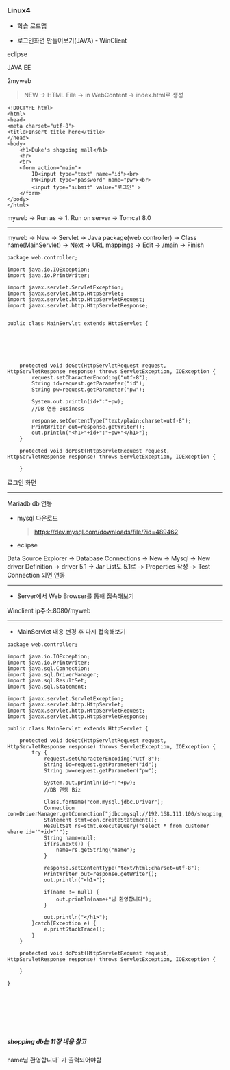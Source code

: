 ###  Linux4

- 학습 로드맵



- 로그인화면 만들어보기(JAVA) - WinClient

eclipse

JAVA EE

2myweb

> NEW -> HTML File -> in WebContent -> index.html로 생성

```
<!DOCTYPE html>
<html>
<head>
<meta charset="utf-8">
<title>Insert title here</title>
</head>
<body>
	<h1>Duke's shopping mall</h1>
	<hr>
	<br>
	<form action="main">
		ID<input type="text" name="id"><br>
		PW<input type="password" name="pw"><br>
		<input type="submit" value="로그인" >
	</form>
</body>
</html>
```

myweb -> Run as -> 1. Run on server -> Tomcat 8.0 



---



myweb -> New -> Servlet -> Java package(web.controller) -> Class name(MainServlet) -> Next -> URL mappings -> Edit -> /main -> Finish

```
package web.controller;

import java.io.IOException;
import java.io.PrintWriter;

import javax.servlet.ServletException;
import javax.servlet.http.HttpServlet;
import javax.servlet.http.HttpServletRequest;
import javax.servlet.http.HttpServletResponse;


public class MainServlet extends HttpServlet {


	

	

	protected void doGet(HttpServletRequest request, HttpServletResponse response) throws ServletException, IOException {
		request.setCharacterEncoding("utf-8");
		String id=request.getParameter("id");
		String pw=request.getParameter("pw");
		
		System.out.println(id+":"+pw);
		//DB 연동 Business
		
		response.setContentType("text/plain;charset=utf-8");
		PrintWriter out=response.getWriter();
		out.println("<h1>"+id+":"+pw+"</h1>");
	}
			
	protected void doPost(HttpServletRequest request, HttpServletResponse response) throws ServletException, IOException {
		
	}
```

로그인 화면 

---



Mariadb db 연동

- mysql 다운로드

  > https://dev.mysql.com/downloads/file/?id=489462

- eclipse

Data Source Explorer -> Database Connections -> New -> Mysql -> New driver Definition -> driver 5.1 -> Jar List도 5.1로  -> Properties 작성 -> Test Connection 되면 연동



---

- Server에서  Web Browser를 통해 접속해보기

Winclient ip주소:8080/myweb

---

- MainServlet 내용 변경 후 다시 접속해보기

```
package web.controller;

import java.io.IOException;
import java.io.PrintWriter;
import java.sql.Connection;
import java.sql.DriverManager;
import java.sql.ResultSet;
import java.sql.Statement;

import javax.servlet.ServletException;
import javax.servlet.http.HttpServlet;
import javax.servlet.http.HttpServletRequest;
import javax.servlet.http.HttpServletResponse;

public class MainServlet extends HttpServlet {
    
    protected void doGet(HttpServletRequest request, HttpServletResponse response) throws ServletException, IOException {
        try {
            request.setCharacterEncoding("utf-8");
            String id=request.getParameter("id");
            String pw=request.getParameter("pw");
            
            System.out.println(id+":"+pw);
            //DB 연동 Biz
        
            Class.forName("com.mysql.jdbc.Driver");
            Connection con=DriverManager.getConnection("jdbc:mysql://192.168.111.100/shopping_db","winuser","4321");
            Statement stmt=con.createStatement();
            ResultSet rs=stmt.executeQuery("select * from customer where id='"+id+"'");
            String name=null;
            if(rs.next()) {
                name=rs.getString("name");
            }
            
            response.setContentType("text/html;charset=utf-8");
            PrintWriter out=response.getWriter();        
            out.println("<h1>");
            
            if(name != null) {
                out.println(name+"님 환영합니다");
            }
            
            out.println("</h1>");
        }catch(Exception e) {
            e.printStackTrace();
        }
    }
    
    protected void doPost(HttpServletRequest request, HttpServletResponse response) throws ServletException, IOException {
        
    }

}








```

##### shopping db는 11장 내용 참고

name님 환영합니다` 가 출력되어야함